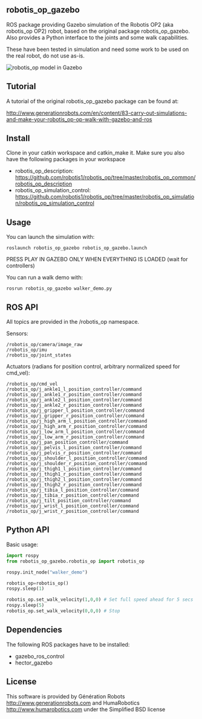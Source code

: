 ## robotis_op_gazebo

ROS package providing Gazebo simulation of the Robotis OP2 (aka robotis_op OP2) robot, based on the original package robotis_op_gazebo.
Also provides a Python interface to the joints and some walk capabilities.

These have been tested in simulation and need some work to be used on the real robot, do not use as-is.

![robotis_op model in Gazebo](/robotis_op.png?raw=true "robotis_op model in Gazebo")

## Tutorial

A tutorial of the original robotis_op_gazebo package can be found at:

http://www.generationrobots.com/en/content/83-carry-out-simulations-and-make-your-robotis_op-op-walk-with-gazebo-and-ros

## Install

Clone in your catkin workspace and catkin_make it.
Make sure you also have the following packages in your workspace
* robotis_op_description: https://github.com/robotis1/robotis_op/tree/master/robotis_op_common/robotis_op_description
* robotis_op_simulation_control: https://github.com/robotis1/robotis_op/tree/master/robotis_op_simulation/robotis_op_simulation_control
    
## Usage

You can launch the simulation with:

    roslaunch robotis_op_gazebo robotis_op_gazebo.launch
    
PRESS PLAY IN GAZEBO ONLY WHEN EVERYTHING IS LOADED (wait for controllers)

You can run a walk demo with:

    rosrun robotis_op_gazebo walker_demo.py

## ROS API

All topics are provided in the /robotis_op namespace.

Sensors:

    /robotis_op/camera/image_raw
    /robotis_op/imu
    /robotis_op/joint_states

Actuators (radians for position control, arbitrary normalized speed for cmd_vel):

    /robotis_op/cmd_vel
    /robotis_op/j_ankle1_l_position_controller/command
    /robotis_op/j_ankle1_r_position_controller/command
    /robotis_op/j_ankle2_l_position_controller/command
    /robotis_op/j_ankle2_r_position_controller/command
    /robotis_op/j_gripper_l_position_controller/command
    /robotis_op/j_gripper_r_position_controller/command
    /robotis_op/j_high_arm_l_position_controller/command
    /robotis_op/j_high_arm_r_position_controller/command
    /robotis_op/j_low_arm_l_position_controller/command
    /robotis_op/j_low_arm_r_position_controller/command
    /robotis_op/j_pan_position_controller/command
    /robotis_op/j_pelvis_l_position_controller/command
    /robotis_op/j_pelvis_r_position_controller/command
    /robotis_op/j_shoulder_l_position_controller/command
    /robotis_op/j_shoulder_r_position_controller/command
    /robotis_op/j_thigh1_l_position_controller/command
    /robotis_op/j_thigh1_r_position_controller/command
    /robotis_op/j_thigh2_l_position_controller/command
    /robotis_op/j_thigh2_r_position_controller/command
    /robotis_op/j_tibia_l_position_controller/command
    /robotis_op/j_tibia_r_position_controller/command
    /robotis_op/j_tilt_position_controller/command
    /robotis_op/j_wrist_l_position_controller/command
    /robotis_op/j_wrist_r_position_controller/command

## Python API

Basic usage:
```python
import rospy
from robotis_op_gazebo.robotis_op import robotis_op

rospy.init_node("walker_demo")

robotis_op=robotis_op()
rospy.sleep(1)

robotis_op.set_walk_velocity(1,0,0) # Set full speed ahead for 5 secs
rospy.sleep(5)
robotis_op.set_walk_velocity(0,0,0) # Stop
```
## Dependencies

The following ROS packages have to be installed:
* gazebo_ros_control
* hector_gazebo

## License

This software is provided by Génération Robots http://www.generationrobots.com and HumaRobotics http://www.humarobotics.com under the Simplified BSD license
